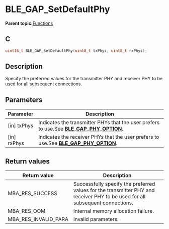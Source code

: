# BLE\_GAP\_SetDefaultPhy

**Parent topic:**[Functions](GUID-0DD261BF-40D6-42CD-8806-9B93D259D1CC.md)

## C

```c
uint16_t BLE_GAP_SetDefaultPhy(uint8_t txPhys, uint8_t rxPhys);
```

## Description

Specify the preferred values for the transmitter PHY and receiver PHY to be used for all subsequent connections.

## Parameters

|Parameter|Description|
|---------|-----------|
|\[in\] txPhys|Indicates the transmitter PHYs that the user prefers to use.See **[BLE\_GAP\_PHY\_OPTION](GUID-F33C6774-78C4-4E78-906A-4B9DEEF61031.md)**.|
|\[in\] rxPhys|Indicates the receiver PHYs that the user prefers to use.See **[BLE\_GAP\_PHY\_OPTION](GUID-F33C6774-78C4-4E78-906A-4B9DEEF61031.md)**.|

## Return values

|Return value|Description|
|------------|-----------|
|MBA\_RES\_SUCCESS|Successfully specify the preferred values for the transmitter PHY and receiver PHY to be used for all subsequent connections.|
|MBA\_RES\_OOM|Internal memory allocation failure.|
|MBA\_RES\_INVALID\_PARA|Invalid parameters.|


